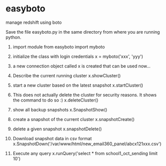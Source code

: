 # easyboto
manage redshift using boto

Save the file easyboto.py in the same directory from where you are running python.

1) import module
from easyboto import myboto

2) initialize the class with login credentials
x = myboto('xxx', 'yyy')

3) a new connection object called x is created that can be used now...
 
4) Describe the current running cluster
x.showCluster()

5) start a new cluster based on the latest snapshot
x.startCluster()

6) This does not actually delete the cluster for security reasons. It shows the command to do so :)
x.deleteCluster()
 
7) show all backup snapshots 
x.SnapshotShow() 

8) create a snapshot of the current cluster
x.snapshotCreate()

9) delete a given snapshot
x.snapshotDelete()

10) Download snapshot data in csv format 
x.SnapshotDown('/var/www/html/new_email360_panel/abcx121xxx.csv')

11) Execute any query
x.runQuery('select * from school1_oct_sending limit 10')

